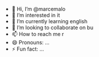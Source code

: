 - 👋 Hi, I’m @marcemalo
- 👀 I’m interested in it
- 🌱 I’m currently learning english
- 💞️ I’m looking to collaborate on bu
- 📫 How to reach me r
- 😄 Pronouns: ...
- ⚡ Fun fact: ...

<!---
marcemalo/marcemalo is a ✨ special ✨ repository because its `README.md` (this file) appears on your GitHub profile.
You can click the Preview link to take a look at your changes.
--->
